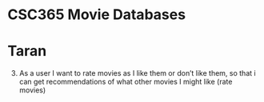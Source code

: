 # CSC365 Movie Databases 

# Taran
3) As a user I want to rate movies as I like them or don’t like them, so that i can get recommendations of what other movies I might like   (rate movies)
